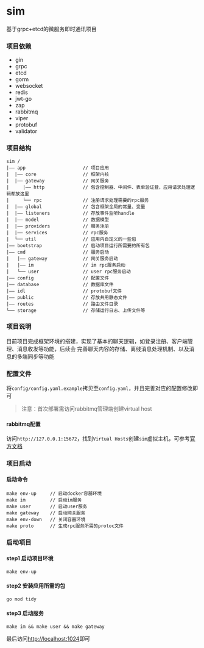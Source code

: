 # sim
基于grpc+etcd的微服务即时通讯项目

### 项目依赖
- gin
- grpc
- etcd
- gorm
- websocket
- redis
- jwt-go
- zap
- rabbitmq
- viper
- protobuf
- validator

### 项目结构
```text
sim /
|—— app                     // 项目应用
|  |—— core                 // 框架内核
|  |—— gateway              // 网关服务
|     |—— http              // 包含控制器、中间件、表单验证登，应用请求处理逻辑都放这里
|     └── rpc               // 注册请求处理需要的rpc服务
|  |—— global               // 包含框架全局的常量、变量
|  |—— listeners            // 存放事件监听handle
|  |—— model                // 数据模型
|  |—— providers            // 服务注册
|  |—— services             // rpc服务
|  └── util                 // 应用内自定义的一些包
|—— bootstrap               // 启动项目运行所需要的所有包
|—— cmd                     // 服务启动
|   |—— gateway             // 网关服务启动
|   |—— im                  // im rpc服务启动
|   └── user                // user rpc服务启动
|—— config                  // 配置文件
|—— database                // 数据库文件
|—— idl                     // protobuf文件
|—— public                  // 存放共用静态文件
|—— routes                  // 路由文件目录
└── storage                 // 存储运行日志、上传文件等
```

### 项目说明
目前项目完成框架环境的搭建，实现了基本的聊天逻辑，如登录注册、客户端管理、消息收发等功能，后续会
完善聊天内容的存储、离线消息处理机制、以及消息的多端同步等功能

### 配置文件
将`config/config.yaml.example`拷贝至`config.yaml`，并且完善对应的配置修改即可
> 注意：首次部署需访问rabbitmq管理端创建virtual host
#### rabbitmq配置
访问`http://127.0.0.1:15672`，找到`Virtual Hosts`创建`sim`虚拟主机，可参考[官方文档](https://www.rabbitmq.com/vhosts.html)


### 项目启动
#### 启动命令
```shell
make env-up     // 启动docker容器环境
make im         // 启动im服务
make user       // 启动user服务
make gateway    // 启动网关服务
make env-down   // 关闭容器环境
make proto      // 生成rpc服务所需的protoc文件
```

### 启动项目
#### step1 启动项目环境
`make env-up`
#### step2 安装应用所需的包
`go mod tidy`
#### step3 启动服务
`make im && make user && make gateway`

最后访问[http://localhost:1024](http://localhost:1024)即可